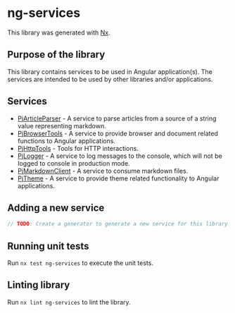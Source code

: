 # ng-services

This library was generated with [Nx](https://nx.dev).

## Purpose of the library

This library contains services to be used in Angular application(s). The services are intended to be used by other libraries and/or applications.

## Services

- [PjArticleParser](./src/lib/pj-article-parser/README.md) - A service to parse articles from a source of a string value representing markdown.
- [PjBrowserTools](src/lib/pj-browser-tools/README.md) - A service to provide browser and document related functions to Angular applications.
- [PjHttpTools](./src/lib/pj-http-tools/README.md) - Tools for HTTP interactions.
- [PjLogger](./src/lib/pj-logger/README.md) - A service to log messages to the console, which will not be logged to console in production mode.
- [PjMarkdownClient](./src/lib/pj-markdown-client/README.md) - A service to consume markdown files.
- [PjTheme](./src/lib/pj-theme/README.md) - A service to provide theme related functionality to Angular applications.

## Adding a new service

```typescript
// TODO: Create a generator to generate a new service for this library and add instructions for using it.
```

## Running unit tests

Run `nx test ng-services` to execute the unit tests.

## Linting library

Run `nx lint ng-services` to lint the library.
